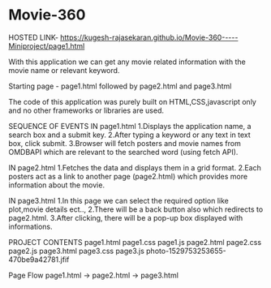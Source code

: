# Movie-360

HOSTED LINK- https://kugesh-rajasekaran.github.io/Movie-360-----Miniproject/page1.html

With this application we can get any movie related information with the movie name or relevant keyword.

Starting page - page1.html followed by page2.html and page3.html
  
The code of this application was purely built on HTML,CSS,javascript only and no other frameworks or libraries are used.

SEQUENCE OF EVENTS
 IN page1.html
  1.Displays the application name, a search box and a submit key.
  2.After typing a keyword or any text in text box, click submit.
  3.Browser will fetch posters and movie names from OMDBAPI which are relevant to the searched word (using fetch API).

 IN page2.html
  1.Fetches the data and displays them in a grid format.
  2.Each posters act as a link to another page (page2.html) which provides more information about the movie.

 IN page3.html
  1.In this page we can select the required option like plot,movie details ect..,
  2.There will be a back button also which redirects to page2.html.
  3.After clicking, there will be a pop-up box displayed with informations.


PROJECT CONTENTS
 page1.html
 page1.css
 page1.js
 page2.html
 page2.css
 page2.js
 page3.html
 page3.css
 page3.js 
 photo-1529753253655-470be9a42781.jfif

Page Flow
 page1.html -> page2.html -> page3.html


